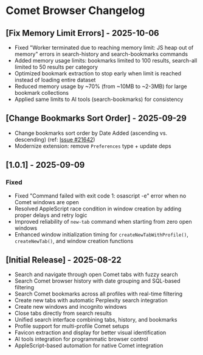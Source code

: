 # Comet Browser Changelog

## [Fix Memory Limit Errors] - 2025-10-06

- Fixed "Worker terminated due to reaching memory limit: JS heap out of memory" errors in search-history and search-bookmarks commands
- Added memory usage limits: bookmarks limited to 100 results, search-all limited to 50 results per category
- Optimized bookmark extraction to stop early when limit is reached instead of loading entire dataset
- Reduced memory usage by ~70% (from ~10MB to ~2-3MB) for large bookmark collections
- Applied same limits to AI tools (search-bookmarks) for consistency

## [Change Bookmarks Sort Order] - 2025-09-29

- Change bookmarks sort order by Date Added (ascending vs. descending) (ref: [Issue #21642](https://github.com/raycast/extensions/issues/21642))
- Modernize extension: remove `Preferences` type + update deps

## [1.0.1] - 2025-09-09

### Fixed

- Fixed "Command failed with exit code 1: osascript -e" error when no Comet windows are open
- Resolved AppleScript race condition in window creation by adding proper delays and retry logic
- Improved reliability of `new-tab` command when starting from zero open windows
- Enhanced window initialization timing for `createNewTabWithProfile()`, `createNewTab()`, and window creation functions

## [Initial Release] - 2025-08-22

- Search and navigate through open Comet tabs with fuzzy search
- Search Comet browser history with date grouping and SQL-based filtering
- Search Comet bookmarks across all profiles with real-time filtering
- Create new tabs with automatic Perplexity search integration
- Create new windows and incognito windows
- Close tabs directly from search results
- Unified search interface combining tabs, history, and bookmarks
- Profile support for multi-profile Comet setups
- Favicon extraction and display for better visual identification
- AI tools integration for programmatic browser control
- AppleScript-based automation for native Comet integration
